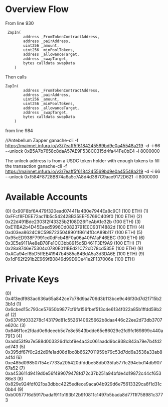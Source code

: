 # Overview Flow

From line 930

````
 ZapIn(
        address _FromTokenContractAddress,
        address _pairAddress,
        uint256 _amount,
        uint256 _minPoolTokens,
        address _allowanceTarget,
        address _swapTarget,
        bytes calldata swapData
    )
````

Then calls  

````
ZapIn(
        address _FromTokenContractAddress,
        address _pairAddress,
        uint256 _amount,
        uint256 _minPoolTokens,
        address _allowanceTarget,
        address _swapTarget,
        bytes calldata swapData
    )
````

from line 984

//Antebellum Zapper
ganache-cli  -f https://mainnet.infura.io/v3/7eaff5f6184245569bd9e0a45548a219 -d -i 66 --unlock 0xB5A7b7658c8daA57AE9F538C0315d4fa44Fe0bE4 -l 8000000

The unlock address is from a USDC token holder with enough tokens to fill the transaction
ganache-cli  -f https://mainnet.infura.io/v3/7eaff5f6184245569bd9e0a45548a219 -d -i 66 --unlock 0xf584F8728B874a6a5c7A8d4d387C9aae9172D621 -l 8000000



Available Accounts
==================
(0) 0x90F8bf6A479f320ead074411a4B0e7944Ea8c9C1 (100 ETH)
(1) 0xFFcf8FDEE72ac11b5c542428B35EEF5769C409f0 (100 ETH)
(2) 0x22d491Bde2303f2f43325b2108D26f1eAbA1e32b (100 ETH)
(3) 0xE11BA2b4D45Eaed5996Cd0823791E0C93114882d (100 ETH)
(4) 0xd03ea8624C8C5987235048901fB614fDcA89b117 (100 ETH)
(5) 0x95cED938F7991cd0dFcb48F0a06a40FA1aF46EBC (100 ETH)
(6) 0x3E5e9111Ae8eB78Fe1CC3bb8915d5D461F3Ef9A9 (100 ETH)
(7) 0x28a8746e75304c0780E011BEd21C72cD78cd535E (100 ETH)
(8) 0xACa94ef8bD5ffEE41947b4585a84BdA5a3d3DA6E (100 ETH)
(9) 0x1dF62f291b2E969fB0849d99D9Ce41e2F137006e (100 ETH)

Private Keys
==================
(0) 0x4f3edf983ac636a65a842ce7c78d9aa706d3b113bce9c46f30d7d21715b23b1d
(1) 0x6cbed15c793ce57650b9877cf6fa156fbef513c4e6134f022a85b1ffdd59b2a1
(2) 0x6370fd033278c143179d81c5526140625662b8daa446c22ee2d73db3707e620c
(3) 0x646f1ce2fdad0e6deeeb5c7e8e5543bdde65e86029e2fd9fc169899c440a7913
(4) 0xadd53f9a7e588d003326d1cbf9e4a43c061aadd9bc938c843a79e7b4fd2ad743
(5) 0x395df67f0c2d2d9fe1ad08d1bc8b6627011959b79c53d7dd6a3536a33ab8a4fd
(6) 0xe485d098507f54e7733a205420dfddbe58db035fa577fc294ebd14db90767a52
(7) 0xa453611d9419d0e56f499079478fd72c37b251a94bfde4d19872c44cf65386e3
(8) 0x829e924fdf021ba3dbbc4225edfece9aca04b929d6e75613329ca6f1d31c0bb4
(9) 0xb0057716d5917badaf911b193b12b910811c1497b5bada8d7711f758981c3773
